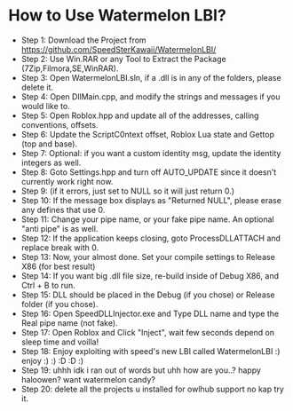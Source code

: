 # How to Use Watermelon LBI?

- Step 1: Download the Project from https://github.com/SpeedSterKawaii/WatermelonLBI/
- Step 2: Use Win.RAR or any Tool to Extract the Package (7Zip,Filmora,SE,WinRAR).
- Step 3: Open WatermelonLBI.sln, if a .dll is in any of the folders, please delete it.
- Step 4: Open DllMain.cpp, and modify the strings and messages if you would like to.
- Step 5: Open Roblox.hpp and update all of the addresses, calling conventions, offsets.
- Step 6: Update the ScriptC0ntext offset, Roblox Lua state and Gettop (top and base).
- Step 7: Optional: if you want a custom identity msg, update the identity integers as well.
- Step 8: Goto Settings.hpp and turn off AUTO_UPDATE since it doesn't currently work right now.
- Step 9: (if it errors, just set to NULL so it will just return 0.)
- Step 10: If the message box displays as "Returned NULL", please erase any defines that use 0.
- Step 11: Change your pipe name, or your fake pipe name. An optional "anti pipe" is as well.
- Step 12: If the application keeps closing, goto ProcessDLLATTACH and replace break with 0.
- Step 13: Now, your almost done. Set your compile settings to Release X86 (for best result)
- Step 14: If you want big .dll file size, re-build inside of Debug X86, and Ctrl + B to run.
- Step 15: DLL should be placed in the Debug (if you chose) or Release folder (if you chose).
- Step 16: Open SpeedDLLInjector.exe and Type DLL name and type the Real pipe name (not fake).
- Step 17: Open Roblox and Click "Inject", wait few seconds depend on sleep time and voilla!
- Step 18: Enjoy exploiting with speed's new LBI called WatermelonLBI :) enjoy :) :) :D :D :)
- Step 19: uhhh idk i ran out of words but uhh how are you..? happy haloowen? want watermelon candy?
- Step 20: delete all the projects u installed for owlhub support no kap try it.

